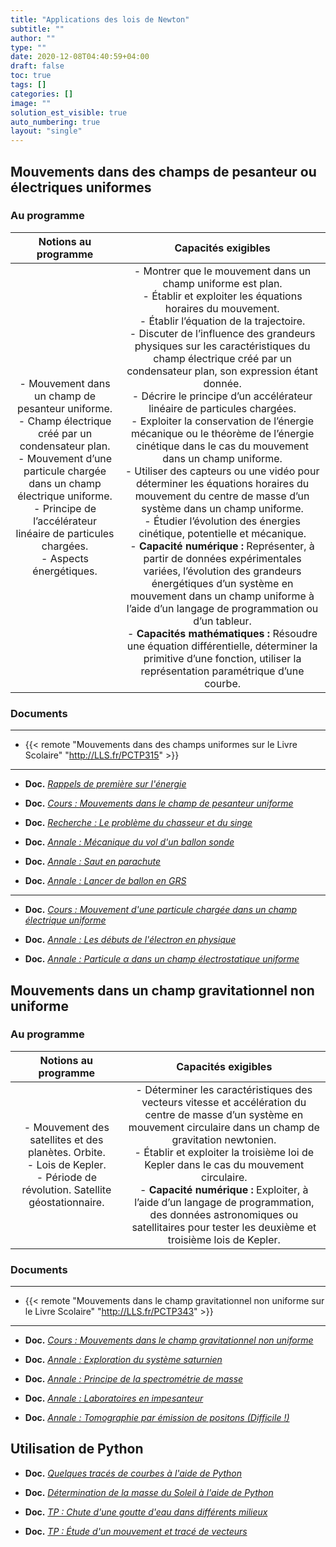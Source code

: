 ```yaml
---
title: "Applications des lois de Newton"
subtitle: ""
author: ""
type: ""
date: 2020-12-08T04:40:59+04:00
draft: false
toc: true
tags: []
categories: []
image: ""
solution_est_visible: true
auto_numbering: true
layout: "single"
---
```


## Mouvements dans des champs de pesanteur ou électriques uniformes

### Au programme

| Notions au programme | Capacités exigibles |
|:-:|:-:|
| - Mouvement dans un champ de pesanteur uniforme.<br />- Champ électrique créé par un condensateur plan.<br />- Mouvement d’une particule chargée dans un champ électrique uniforme.<br />- Principe de l’accélérateur linéaire de particules chargées.<br />- Aspects énergétiques.    |  - Montrer que le mouvement dans un champ uniforme est plan.<br />- Établir et exploiter les équations horaires du mouvement.<br />- Établir l’équation de la trajectoire.<br />- Discuter de l’influence des grandeurs physiques sur les caractéristiques du champ électrique créé par un condensateur plan, son expression étant donnée.<br />- Décrire le principe d’un accélérateur linéaire de particules chargées.<br />- Exploiter la conservation de l’énergie mécanique ou le théorème de l’énergie cinétique dans le cas du mouvement dans un champ uniforme.<br />- Utiliser des capteurs ou une vidéo pour déterminer les équations horaires du mouvement du centre de masse d’un système dans un champ uniforme.<br />- Étudier l’évolution des énergies cinétique, potentielle et mécanique.<br />- **Capacité numérique :** Représenter, à partir de données expérimentales variées, l’évolution des grandeurs énergétiques d’un système en mouvement dans un champ uniforme à l’aide d’un langage de programmation ou d’un tableur.<br />- **Capacités mathématiques :** Résoudre une équation différentielle, déterminer la primitive d’une fonction, utiliser la représentation paramétrique d’une courbe.    |

### Documents

----

- {{< remote "Mouvements dans des champs uniformes sur le Livre Scolaire" "http://LLS.fr/PCTP315" >}}

----

- **Doc.** [*Rappels de première sur l'énergie*](1-rappels-energie)

- **Doc.** [*Cours : Mouvements dans le champ de pesanteur uniforme*](2-mouvement-champ-pesanteur-uniforme)

- **Doc.** [*Recherche : Le problème du chasseur et du singe*](18-chasseur-singe)

- **Doc.** [*Annale : Mécanique du vol d'un ballon sonde*](3-annale-mouvement-ballon-sonde)

- **Doc.** [*Annale : Saut en parachute*](4-annale-saut-parachute)

- **Doc.** [*Annale : Lancer de ballon en GRS*](17-annale-grs)

----

- **Doc.** [*Cours : Mouvement d'une particule chargée dans un champ électrique uniforme*](5-mouvement-champ-electrique)

- **Doc.** [*Annale : Les débuts de l'électron en physique*](12-annale-thomson)

- **Doc.** [*Annale : Particule $\alpha$ dans un champ électrostatique uniforme*](13-annale-particule-alpha)

## Mouvements dans un champ gravitationnel non uniforme

### Au programme

| Notions au programme | Capacités exigibles |
|:-:|:-:|
| - Mouvement des satellites et des planètes. Orbite.<br />- Lois de Kepler.<br />- Période de révolution. Satellite géostationnaire. |  - Déterminer les caractéristiques des vecteurs vitesse et accélération du centre de masse d’un système en mouvement circulaire dans un champ de gravitation newtonien.<br />- Établir et exploiter la troisième loi de Kepler dans le cas du mouvement circulaire.<br />- **Capacité numérique :** Exploiter, à l’aide d’un langage de programmation, des données astronomiques ou satellitaires pour tester les deuxième et troisième lois de Kepler.  |

### Documents

----

- {{< remote "Mouvements dans le champ gravitationnel non uniforme sur le Livre Scolaire" "http://LLS.fr/PCTP343" >}}

----

- **Doc.** [*Cours : Mouvements dans le champ gravitationnel non uniforme*](6-mouvement-champ-gravitationnel)

- **Doc.** [*Annale : Exploration du système saturnien*](7-saturne)

- **Doc.** [*Annale : Principe de la spectrométrie de masse*](8-spectrometre-masse)

- **Doc.** [*Annale : Laboratoires en impesanteur*](9-impesanteur)

- **Doc.** [*Annale : Tomographie par émission de positons (Difficile !)*](10-tomographie)

## Utilisation de Python

- **Doc.** [*Quelques tracés de courbes à l'aide de Python*](11-traces-de-courbes)

- **Doc.** [*Détermination de la masse du Soleil à l'aide de Python*](14-troisieme-loi-kepler-python)

- **Doc.** [*TP : Chute d'une goutte d'eau dans différents milieux*](15-chute-eau)

- **Doc.** [*TP : Étude d'un mouvement et tracé de vecteurs*](16-trace-de-vecteurs)
